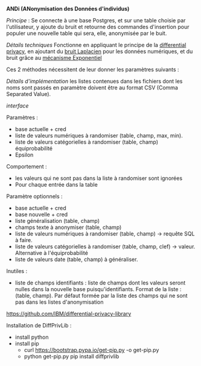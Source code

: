 **ANDi (ANonymisation des Données d'individus)**

*Principe* : Se connecte à une base Postgres, et sur une table choisie par l'utilisateur, y ajoute du bruit et retourne des commandes d'insertion pour populer une nouvelle table qui sera, elle,
anonymisée par le buit. 

*Détails techniques* Fonctionne en appliquant le principe de la [differential privacy](https://fr.wikipedia.org/wiki/Confidentialit%C3%A9_diff%C3%A9rentielle), en ajoutant du [bruit Laplacien](https://en.wikipedia.org/wiki/Differential_privacy#The_Laplace_mechanism) pour les données numériques, 
et du bruit grâce au [mécanisme Exponentiel](https://en.wikipedia.org/wiki/Exponential_mechanism_(differential_privacy))  

Ces 2 méthodes nécessitent de leur donner les paramètres suivants :



*Détails d'implémentation* les listes contenues dans les fichiers dont les noms sont passés en paramètre doivent être au format CSV (Comma Separated Value).

*interface* 

Paramètres : 
- base actuelle + cred
- liste de valeurs numériques à randomiser (table, champ, max, min). 
- liste de valeurs catégorielles à randomiser (table, champ) équiprobabilité
- Epsilon 

Comportement :
- les valeurs qui ne sont pas dans la liste à randomiser sont ignorées
- Pour chaque entrée dans la table 

Paramètre optionnels : 
- base actuelle + cred
- base nouvelle + cred
- liste généralisation (table, champ)
- champs texte à anonymiser (table, champ)
- liste de valeurs numériques à randomiser (table, champ) -> requête SQL à faire.
- liste de valeurs catégorielles à randomiser (table, champ, clef) -> valeur. Alternative à l'équiprobabilité
- liste de valeurs date (table, champ) à généraliser. 

Inutiles : 
- liste de champs identifiants : liste de champs dont les valeurs seront nulles dans la nouvelle base puisqu'identifiants. Format de la liste : (table, champ). Par défaut formée par la liste des champs qui ne sont pas dans les listes d'anonymisation

https://github.com/IBM/differential-privacy-library 

Installation de DiffPrivLib :
- install python 
- install pip 
	- curl https://bootstrap.pypa.io/get-pip.py -o get-pip.py
	- python get-pip.py 
pip install diffprivlib
